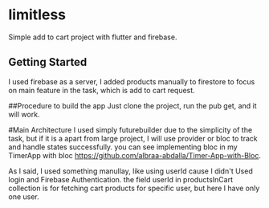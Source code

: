 # limitless

Simple add to cart project with flutter and firebase.

## Getting Started

I used firebase as a server, I added products manually to firestore to focus on main feature in the task,
which is add to cart request.

##Procedure to build the app
Just clone the project, run the pub get, and it will work.

#Main Architecture
I used simply futurebuilder due to the simplicity of the task, but if it is a apart from large project,
I will use provider or bloc to track and handle states successfully.
you can see implementing bloc in my TimerApp with bloc https://github.com/albraa-abdalla/Timer-App-with-Bloc.

As I said, I used something manullay, like using userId cause I didn't Used login and Firebase Authentication.
the field userId in productsInCart collection is for fetching cart products for specific user, but here I have only one user.
